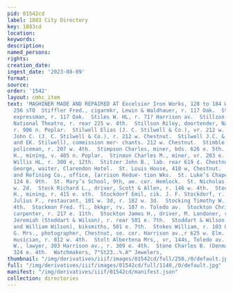 ```yaml
---
pid: 01542cd
label: 1883 City Directory
key: 1883cd
location: 
keywords: 
description: 
named_persons: 
rights: 
creation_date: 
ingest_date: '2023-08-09'
format: 
source: 
order: '1542'
layout: cmhc_item
text: 'MAGHINER MADE AND REPAIRED AT Excelsior Iron Works, 128 to 184 W. 5th St.  STT
  256 sTO  Stiffler Fred., cigarmkr, Lewin & Waldhauer, r. 117 Oak.  Stifter Henry,
  expressman, r. 117 Oak.  Stiles W. HL, r. 71? Harrison av.  Stillzon Jasper, barkpr,
  National Theatre, r. rear 225 w. 4th.  Stillson Riley, doortender, National Theatre,
  r. 906 n. Poplar.  Stilwell Elias (J. C. Stilwell & Co.), vr. 212 w. Chestnut.  Stilwell
  John C. (J. C. Stilwell & Co.), r. 212 w. Chestnut.  Stilwell J.C. & Co. (J. C.
  and EK. Stilwell), commission mer- chants. 212 w. Chestnut.  Stimble William H.,
  policeman, r. 207 w. 4th.  Stimpson Charles, miner, bds. 626 e. 5th.  Stimpson John
  H., mining, v. 405 n. Poplar.  Stinaon Charles M., miner, vr. 203 e. 10th.  Stinson
  Willis HL, r. 300 e, 12th.  Stitzer John B., lab. rear 619 ¢. Chestnut.  St. Julian
  George, waiter, Clarendon Hotel.  St. Louis House, 418 w, Chestnut.  St. Louis Smeiting
  and Refining Co., office, [arrison Redue- tion Wks.  St. Luke’s Chapel (A. M. E.),
  124 6. 9th.  St. Mary’s School, 9th, ae. cor. Hemlock.  St. Nicholas Hotel, 208
  w. 2d.  Stock Richard L., driver, Scott & Allen, r. 146 w. 4th.  Stockdale Arthur
  H., mining, r. 415 e. sth.  Stockdorf Emil, cik. J. F. Stockdorf, r. 132 w. 3d.  Stockdorf
  Julius F., restaurant, 101 w. 3d, r. 182 w. 3d.  Stocking Timothy W., r. 412 w.
  4th.  Stockman Fred. fl., bkkpr, rv. 107 n. Toledo av.  Stockton Christopher C.,
  carpenter, r. 217 e. 11th.  Stockton James H., driver, M. Londoner, r. 214 o. 3d.  Stoddart
  Jeremiah (Stoddart & Wilson), r. rear 501 e. 7th.  Stoddart & Wilson (Jeremiah Stoddart
  and William Wilson), biksmiths, 501 e. 7th.  Stokes William, r. 103 Oak.  Stoll
  G. Mrs., photographer, Chestnut, se. cor. Harrison av.,r 625 w. Elm.  Stoll William,
  musician, r. 812 w. 4th.  Stolt Albertena Mrs,, vr, 144s, Toledo av.  Stone Amherst
  W., lawyer, 303 Harrison av., r. 309 e. 4th.  Stone Charles B. (Denman & Co.) v.
  324 e. 4th.  Watchmakers, 7°St23..%.A™ Jewelers,                                    _ '
thumbnail: "/img/derivatives/iiif/images/01542cd/full/250,/0/default.jpg"
full: "/img/derivatives/iiif/images/01542cd/full/1140,/0/default.jpg"
manifest: "/img/derivatives/iiif/01542cd/manifest.json"
collection: directories
---
```

